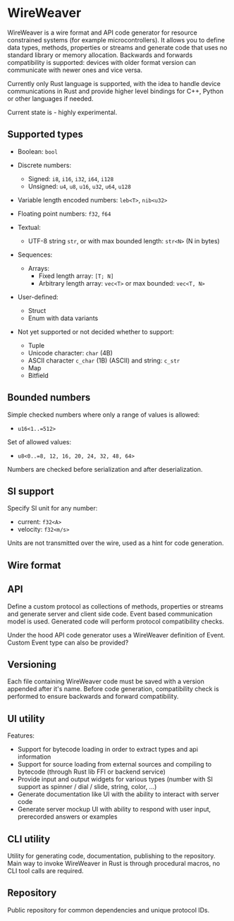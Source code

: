 # WireWeaver
WireWeaver is a wire format and API code generator for resource constrained systems (for example microcontrollers).
It allows you to define data types, methods, properties or streams and generate code that uses no standard library or memory allocation.
Backwards and forwards compatibility is supported: devices with older format version can communicate with newer ones and vice versa.

Currently only Rust language is supported, with the idea to handle device communications in Rust and provide higher level bindings for C++, Python or other languages if needed.

Current state is - highly experimental.

## Supported types
* Boolean: `bool`
* Discrete numbers:
  * Signed: `i8`, `i16`, `i32`, `i64`, `i128`
  * Unsigned: `u4`, `u8`, `u16`, `u32`, `u64`, `u128`
* Variable length encoded numbers: `leb<T>`, `nib<u32>`
* Floating point numbers: `f32`, `f64`
* Textual:
  * UTF-8 string `str`, or with max bounded length: `str<N>` (N in bytes)
* Sequences:
  * Arrays:
    * Fixed length array: `[T; N]`
    * Arbitrary length array: `vec<T>` or max bounded: `vec<T, N>`
* User-defined:
  * Struct
  * Enum with data variants


* Not yet supported or not decided whether to support:
  * Tuple
  * Unicode character: `char` (4B)
  * ASCII character `c_char` (1B) (ASCII) and string: `c_str`
  * Map
  * Bitfield

## Bounded numbers
Simple checked numbers where only a range of values is allowed:
* `u16<1..=512>`

Set of allowed values:
* `u8<0..=8, 12, 16, 20, 24, 32, 48, 64>`

Numbers are checked before serialization and after deserialization.

## SI support
Specify SI unit for any number:
* current: `f32<A>`
* velocity: `f32<m/s>`

Units are not transmitted over the wire, used as a hint for code generation.

## Wire format



## API
Define a custom protocol as collections of methods, properties or streams and generate server and client side code.
Event based communication model is used.
Generated code will perform protocol compatibility checks.

Under the hood API code generator uses a WireWeaver definition of Event. Custom Event type can also be provided?

## Versioning
Each file containing WireWeaver code must be saved with a version appended after it's name. Before code generation,
compatibility check is performed to ensure backwards and forward compatibility.

## UI utility
Features:
* Support for bytecode loading in order to extract types and api information
* Support for source loading from external sources and compiling to bytecode (through Rust lib FFI or backend service)
* Provide input and output widgets for various types (number with SI support as spinner / dial / slide, string, color, ...)
* Generate documentation like UI with the ability to interact with server code
* Generate server mockup UI with ability to respond with user input, prerecorded answers or examples

## CLI utility
Utility for generating code, documentation, publishing to the repository.
Main way to invoke WireWeaver in Rust is through procedural macros, no CLI tool calls are required.

## Repository
Public repository for common dependencies and unique protocol IDs.